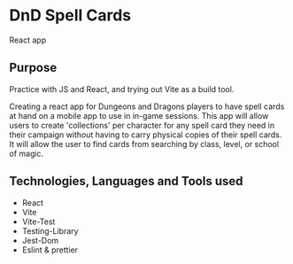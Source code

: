 # DnD Spell Cards
React app 

 ## Purpose
 Practice with JS and React, and trying out Vite as a build tool.
 
 Creating a react app for Dungeons and Dragons players to have spell cards at hand on a mobile app to use in in-game sessions. This app will allow users to create 
 'collections' per character for any spell card they need in their campaign without having to carry physical copies of their spell cards. It will allow the user
 to find cards from searching by class, level, or school of magic.

## Technologies, Languages and Tools used
* React
* Vite
* Vite-Test
* Testing-Library
* Jest-Dom
* Eslint & prettier 
